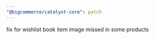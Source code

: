 ```yaml
---
"@bigcommerce/catalyst-core": patch
---
```


fix for wishlist book item image missed in some products
